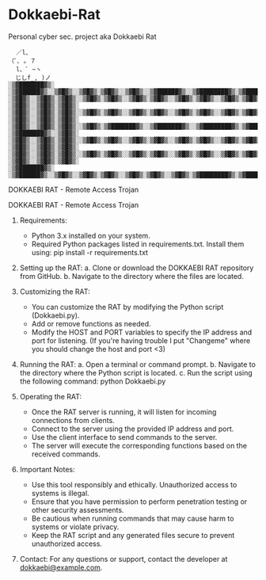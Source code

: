 # Dokkaebi-Rat
Personal cyber sec. project aka Dokkaebi Rat

```
⠀ ／l、
（ﾟ､ ｡ ７
⠀ l、ﾞ ~ヽ
  じしf_, )ノ
░▒▓███████▓▒░ ░▒▓██████▓▒░░▒▓█▓▒░░▒▓█▓▒░▒▓█▓▒░░▒▓█▓▒░░▒▓██████▓▒░░▒▓████████▓▒░▒▓███████▓▒░░▒▓█▓▒░ 
░▒▓█▓▒░░▒▓█▓▒░▒▓█▓▒░░▒▓█▓▒░▒▓█▓▒░░▒▓█▓▒░▒▓█▓▒░░▒▓█▓▒░▒▓█▓▒░░▒▓█▓▒░▒▓█▓▒░      ░▒▓█▓▒░░▒▓█▓▒░▒▓█▓▒░ 
░▒▓█▓▒░░▒▓█▓▒░▒▓█▓▒░░▒▓█▓▒░▒▓█▓▒░░▒▓█▓▒░▒▓█▓▒░░▒▓█▓▒░▒▓█▓▒░░▒▓█▓▒░▒▓█▓▒░      ░▒▓█▓▒░░▒▓█▓▒░▒▓█▓▒░ 
░▒▓█▓▒░░▒▓█▓▒░▒▓█▓▒░░▒▓█▓▒░▒▓███████▓▒░░▒▓███████▓▒░░▒▓████████▓▒░▒▓██████▓▒░ ░▒▓███████▓▒░░▒▓█▓▒░ 
░▒▓█▓▒░░▒▓█▓▒░▒▓█▓▒░░▒▓█▓▒░▒▓█▓▒░░▒▓█▓▒░▒▓█▓▒░░▒▓█▓▒░▒▓█▓▒░░▒▓█▓▒░▒▓█▓▒░      ░▒▓█▓▒░░▒▓█▓▒░▒▓█▓▒░ 
░▒▓█▓▒░░▒▓█▓▒░▒▓█▓▒░░▒▓█▓▒░▒▓█▓▒░░▒▓█▓▒░▒▓█▓▒░░▒▓█▓▒░▒▓█▓▒░░▒▓█▓▒░▒▓█▓▒░      ░▒▓█▓▒░░▒▓█▓▒░▒▓█▓▒░ 
░▒▓███████▓▒░ ░▒▓██████▓▒░░▒▓█▓▒░░▒▓█▓▒░▒▓█▓▒░░▒▓█▓▒░▒▓█▓▒░░▒▓█▓▒░▒▓████████▓▒░▒▓███████▓▒░░▒▓█▓▒░
```
DOKKAEBI RAT - Remote Access Trojan

DOKKAEBI RAT - Remote Access Trojan

1. Requirements:
    - Python 3.x installed on your system.
    - Required Python packages listed in requirements.txt.
        Install them using: pip install -r requirements.txt

2. Setting up the RAT:
    a. Clone or download the DOKKAEBI RAT repository from GitHub.
    b. Navigate to the directory where the files are located.

3. Customizing the RAT:
    - You can customize the RAT by modifying the Python script (Dokkaebi.py).
    - Add or remove functions as needed.
    - Modify the HOST and PORT variables to specify the IP address and port for listening.
    (If you're having trouble I put "Changeme" where you should change the host and port <3)

4. Running the RAT:
    a. Open a terminal or command prompt.
    b. Navigate to the directory where the Python script is located.
    c. Run the script using the following command:
        python Dokkaebi.py

5. Operating the RAT:
    - Once the RAT server is running, it will listen for incoming connections from clients.
    - Connect to the server using the provided IP address and port.
    - Use the client interface to send commands to the server.
    - The server will execute the corresponding functions based on the received commands.

6. Important Notes:
    - Use this tool responsibly and ethically. Unauthorized access to systems is illegal.
    - Ensure that you have permission to perform penetration testing or other security assessments.
    - Be cautious when running commands that may cause harm to systems or violate privacy.
    - Keep the RAT script and any generated files secure to prevent unauthorized access.

7. Contact:
    For any questions or support, contact the developer at dokkaebi@example.com.
